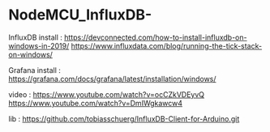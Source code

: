 # NodeMCU_InfluxDB-

InfluxDB install : 
https://devconnected.com/how-to-install-influxdb-on-windows-in-2019/
https://www.influxdata.com/blog/running-the-tick-stack-on-windows/

Grafana install : 
https://grafana.com/docs/grafana/latest/installation/windows/

video : 
https://www.youtube.com/watch?v=ocCZkVDEyvQ
https://www.youtube.com/watch?v=DmIWgkawcw4

lib : 
https://github.com/tobiasschuerg/InfluxDB-Client-for-Arduino.git

